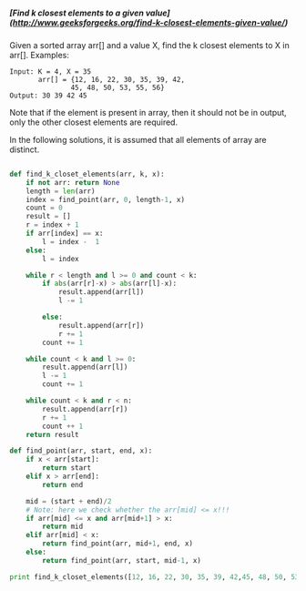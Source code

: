##### [Find k closest elements to a given value] (http://www.geeksforgeeks.org/find-k-closest-elements-given-value/)

Given a sorted array arr[] and a value X, find the k closest elements to X in arr[]. 
Examples:
```
Input: K = 4, X = 35
       arr[] = {12, 16, 22, 30, 35, 39, 42, 
               45, 48, 50, 53, 55, 56}
Output: 30 39 42 45
```
Note that if the element is present in array, then it should not be in output, only the other closest elements are required.

In the following solutions, it is assumed that all elements of array are distinct.

```python

def find_k_closet_elements(arr, k, x):
    if not arr: return None
    length = len(arr)
    index = find_point(arr, 0, length-1, x)
    count = 0
    result = []
    r = index + 1
    if arr[index] == x:
        l = index -  1
    else:
        l = index

    while r < length and l >= 0 and count < k:
        if abs(arr[r]-x) > abs(arr[l]-x):
            result.append(arr[l])
            l -= 1

        else:
            result.append(arr[r])
            r += 1
        count += 1

    while count < k and l >= 0:
        result.append(arr[l])
        l -= 1
        count += 1

    while count < k and r < n:
        result.append(arr[r])
        r += 1
        count ++ 1
    return result

def find_point(arr, start, end, x):
    if x < arr[start]:
        return start
    elif x > arr[end]:
        return end

    mid = (start + end)/2
    # Note: here we check whether the arr[mid] <= x!!!
    if arr[mid] <= x and arr[mid+1] > x:
        return mid
    elif arr[mid] < x:
        return find_point(arr, mid+1, end, x)
    else:
        return find_point(arr, start, mid-1, x)

print find_k_closet_elements([12, 16, 22, 30, 35, 39, 42,45, 48, 50, 53, 55, 56],4,35)
                                                                             50,8          Bot
```
